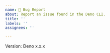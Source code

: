 ```yaml
---
name: 🐛 Bug Report
about: Report an issue found in the Deno CLI.
title: ''
labels: ''
assignees: ''

---
```


Version: Deno x.x.x
